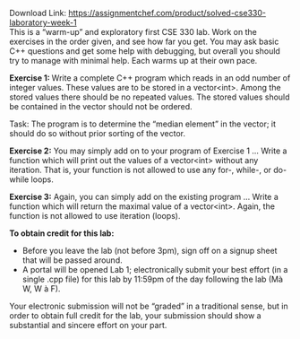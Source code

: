 Download Link: https://assignmentchef.com/product/solved-cse330-laboratory-week-1
<br>
<span style="font-family: -apple-system, BlinkMacSystemFont, 'Segoe UI', Roboto, Oxygen-Sans, Ubuntu, Cantarell, 'Helvetica Neue', sans-serif;">This is a “warm-up” and exploratory first CSE 330 lab. Work on the exercises in the order given, and see how far you get. You may ask basic C++ questions and get some help with debugging, but overall you should try to manage with minimal help.  Each warms up at their own pace.  </span>




<strong>Exercise 1: </strong>Write a complete C++ program which reads in an odd number of integer values. These values are to be stored in a vector&lt;int&gt;. Among the stored values there should be no repeated values. The stored values should be contained in the vector should not be ordered.




Task: The program is to determine the “median element” in the vector; it should do so without prior sorting of the vector.




<strong>Exercise 2:</strong> You may simply add on to your program of Exercise 1 … Write a function which will print out the values of a vector&lt;int&gt; without any iteration. That is, your function is not allowed to use any for-, while-, or do-while loops.




<strong>Exercise 3:</strong> Again, you can simply add on the existing program … Write a function which will return the maximal value of a vector&lt;int&gt;. Again, the function is not allowed to use iteration (loops).




<strong>To obtain credit for this lab:  </strong>

<strong> </strong>

<ul>

 <li>Before you leave the lab (not before 3pm), sign off on a signup sheet that will be passed around.</li>

 <li>A portal will be opened Lab 1; electronically submit your best effort (in a single .cpp file) for this lab by 11:59pm of the day following the lab (Mà W, W à F).</li>

</ul>




Your electronic submission will not be “graded” in a traditional sense, but in order to obtain full credit for the lab, your submission should show a substantial and sincere effort on your part.








